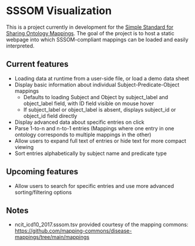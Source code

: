 # SSSOM Visualization
This is a project currently in development for the [Simple Standard for Sharing Ontology Mappings](https://github.com/mapping-commons/sssom).
The goal of the project is to host a static webpage into which SSSOM-compliant mappings can be loaded and easily interpreted.

## Current features
- Loading data at runtime from a user-side file, or load a demo data sheet
- Display basic information about individual Subject-Predicate-Object mappings
  - Defaults to loading Subject and Object by subject_label and object_label field, with ID field visible on mouse hover
  - If subject_label or object_label is absent, displays subject_id or object_id field directly
- Display advanced data about specific entries on click
- Parse 1-to-n and n-to-1 entries (Mappings where one entry in one ontology corresponds to multiple mappings in the other)
- Allow users to expand full text of entries or hide text for more compact viewing
- Sort entries alphabetically by subject name and predicate type

## Upcoming features
- Allow users to search for specific entries and use more advanced sorting/filtering options

## Notes
- ncit_icd10_2017.sssom.tsv provided courtesy of the mapping commons: https://github.com/mapping-commons/disease-mappings/tree/main/mappings
